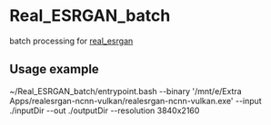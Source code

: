 # Real_ESRGAN_batch
batch processing for [real_esrgan](https://github.com/xinntao/Real-ESRGAN)

## Usage example
~/Real_ESRGAN_batch/entrypoint.bash --binary '/mnt/e/Extra Apps/realesrgan-ncnn-vulkan/realesrgan-ncnn-vulkan.exe' --input ./inputDir --out ./outputDir --resolution 3840x2160